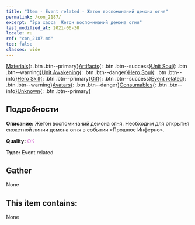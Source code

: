 ```yaml
---
title: "Item - Event related - Жетон воспоминаний демона огня"
permalink: /con_2187/
excerpt: "Эра хаоса  Жетон воспоминаний демона огня"
last_modified_at: 2021-06-30
locale: ru
ref: "con_2187.md"
toc: false
classes: wide
---
```

 [Materials](/ItemsRU/){: .btn .btn--primary}[Artifacts](/ItemsRU/Artifacts/){: .btn .btn--success}[Unit Soul](/ItemsRU/UnitSoul/){: .btn .btn--warning}[Unit Awakening](/ItemsRU/UnitAwakening/){: .btn .btn--danger}[Hero Soul](/ItemsRU/HeroSoul/){: .btn .btn--info}[Hero Skill](/ItemsRU/HeroSkill/){: .btn .btn--primary}[Gift](/ItemsRU/Gift/){: .btn .btn--success}[Event related](/ItemsRU/Events/){: .btn .btn--warning}[Avatars](/ItemsRU/Avatars/){: .btn .btn--danger}[Consumables](/ItemsRU/Consumables/){: .btn .btn--info}[Unknown](/ItemsRU/Unknown/){: .btn .btn--primary}

## Подробности
 **Описание:** Жетон воспоминаний демона огня. Необходим для открытия сюжетной линии демона огня в событии «Прошлое Инферно».

 **Quality:** <span style="color: #DA70D6">OK</span>

 **Type:** Event related

## Gather

  None

## This item contains:

  None


